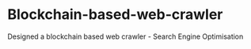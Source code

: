 # Blockchain-based-web-crawler
Designed a blockchain based web crawler - Search Engine Optimisation
